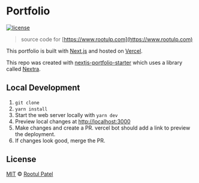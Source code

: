 # Portfolio

[![license](https://img.shields.io/:license-mit-blue.svg)](https://rootulp.mit-license.org)

> source code for [https://www.rootulp.com](https://www.rootulp.com)

This portfolio is built with [Next.js](https://nextjs.org/) and hosted on [Vercel](https://vercel.com).

This repo was created with [nextjs-portfolio-starter](https://github.com/vercel-solutions/nextjs-portfolio-starter) which uses a library called [Nextra](https://nextra.vercel.app/).

## Local Development

1. `git clone`
2. `yarn install`
3. Start the web server locally with `yarn dev`
4. Preview local changes at [http://localhost:3000](http://localhost:3000)
5. Make changes and create a PR. vercel bot should add a link to preview the deployment.
6. If changes look good, merge the PR.

## License

[MIT](https://rootulp.mit-license.org/) © [Rootul Patel](https://rootulp.com)
